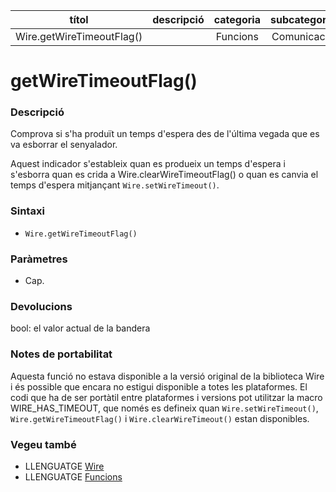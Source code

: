 
| títol | descripció   | categoria  | subcategoria        |
| :---: | :----------: | :--------: | :-----------------: |
| Wire.getWireTimeoutFlag() | | Funcions | Comunicació |

# getWireTimeoutFlag()

### Descripció

Comprova si s'ha produït un temps d'espera des de l'última vegada que es va esborrar el senyalador.

Aquest indicador s'estableix quan es produeix un temps d'espera i s'esborra quan es crida a Wire.clearWireTimeoutFlag() o quan es canvia el temps d'espera mitjançant `Wire.setWireTimeout()`.

### Sintaxi

* `Wire.getWireTimeoutFlag()`

### Paràmetres

* Cap.

### Devolucions

bool: el valor actual de la bandera

### Notes de portabilitat

Aquesta funció no estava disponible a la versió original de la biblioteca Wire i és possible que encara no estigui disponible a totes les plataformes. El codi que ha de ser portàtil entre plataformes i versions pot utilitzar la macro WIRE_HAS_TIMEOUT, que només es defineix quan `Wire.setWireTimeout()`, `Wire.getWireTimeoutFlag()` i `Wire.clearWireTimeout()` estan disponibles.

### Vegeu també

* LLENGUATGE [Wire](../wire.md)
* LLENGUATGE [Funcions](../../Funcions.md)
